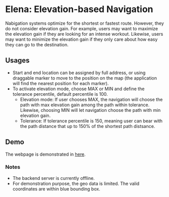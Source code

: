 # Elena: Elevation-based Navigation
Nabigation systems optimize for the shortest or fastest route. However, they do not consider elevation gain. For example, users may want to maximize the elevation gain if they are looking for an intense workout. Likewise, users may want to minimize the elevation gain if they only care about how easy they can go to the destination.

## Usages

* Start and end location can be assigned by full address, or using draggable marker to move to the position on the map (the application will find the nearest position for each marker).
* To activate elevation mode, choose MAX or MIN and define the tolerance percentile, default percentile is 100. 
	* Elevation mode: If user chooses MAX, the navigation will choose the path with max elevation gain among the path within tolerance. Likewise, choosing MIN will let navigation choose the path with min elevation gain.
	* Tolerance: If tolerance percentile is 150, meaning user can bear with the path distance that up to 150% of the shortest path distsance.

## Demo

The webpage is demonstrated in [here](https://kwyuyu.github.io/Elena-frontend/).

### Notes
* The backend server is currently offline.
* For demonstration purpose, the geo data is limited. The valid coordinates are within blue bounding box.
